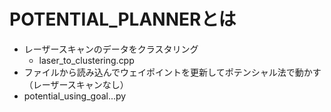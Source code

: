 # POTENTIAL_PLANNERとは
- レーザースキャンのデータをクラスタリング
  - laser_to_clustering.cpp
- ファイルから読み込んでウェイポイントを更新してポテンシャル法で動かす（レーザースキャンなし）
 - potential_using_goal...py